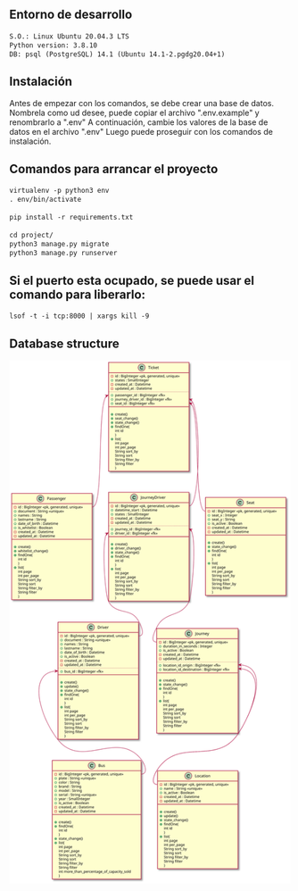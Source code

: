 ## Entorno de desarrollo
    
    S.O.: Linux Ubuntu 20.04.3 LTS
    Python version: 3.8.10
    DB: psql (PostgreSQL) 14.1 (Ubuntu 14.1-2.pgdg20.04+1)

## Instalación
Antes de empezar con los comandos, se debe crear una base de datos.
Nombrela como ud desee, puede copiar el archivo ".env.example" y renombrarlo a ".env"
A continuación, cambie los valores de la base de datos en el archivo ".env"
Luego puede proseguir con los comandos de instalación.

## Comandos para arrancar el proyecto
    virtualenv -p python3 env
    . env/bin/activate

    pip install -r requirements.txt

    cd project/
    python3 manage.py migrate
    python3 manage.py runserver

## Si el puerto esta ocupado, se puede usar el comando para liberarlo:
    lsof -t -i tcp:8000 | xargs kill -9

## Database structure

![Diagram class](/diagrams/diagram_class.svg)